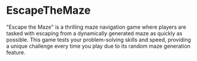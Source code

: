 # EscapeTheMaze
"Escape the Maze" is a thrilling maze navigation game where players are tasked with escaping from a dynamically generated maze as quickly as possible. This game tests your problem-solving skills and speed, providing a unique challenge every time you play due to its random maze generation feature.

